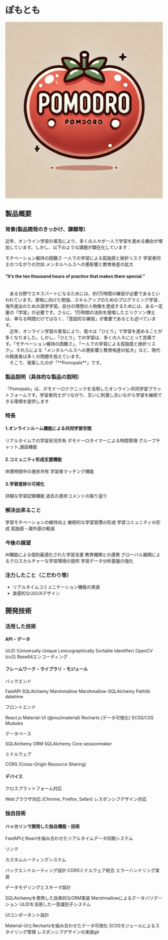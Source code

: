 # ぽもとも
![readme](readme.png)

## 製品概要
### 背景(製品開発のきっかけ、課題等）
近年、オンライン学習の普及により、多くの人々が一人で学習を進める機会が増加しています。しかし、以下のような課題が顕在化しています：

モチベーション維持の困難さ
一人での学習による孤独感と挫折リスク
学習者同士のつながりの欠如
メンタルヘルスへの悪影響と教育格差の拡大

#### ”It’s the ten thousand hours of practice that makes them special.”
<br>
　ある分野でエキスパートになるためには、約1万時間の練習が必要であるといわれています。資格に向けた勉強、スキルアップのためのプログラミング学習、海外進出のための語学学習。自分の理想の人物像を達成するためには、ある一定量の「学習」が必要です。さらに、1万時間の法則を提唱したエリクソン博士は、単なる時間だけではなく、「意図的な練習」が重要であるとも述べています。<br>
　近年、オンライン学習の普及により、我々は「ひとり」で学習を進めることが多くなりました。しかし、「ひとり」での学習は、多くの人々にとって苦痛です。「モチベーション維持の困難さ」、「一人での学習による孤独感と挫折リスク」、それらによる「メンタルヘルスへの悪影響と教育格差の拡大」など、現代の精進者は多くの問題を抱えています。<br>
　そこで、発案したのが「**Pomopals**」です。

### 製品説明（具体的な製品の説明）
「Pomopals」は、ポモドーロテクニックを活用したオンライン共同学習プラットフォームです。学習者同士がつながり、互いに刺激し合いながら学習を継続できる環境を提供します
### 特長
#### 1.オンラインルーム機能による共同学習空間
リアルタイムでの学習状況共有
ポモドーロタイマーによる時間管理
グループチャット,通話機能

#### 2.コミュニティ形成支援機能
休憩時間中の進捗共有
学習者マッチング機能

#### 3.学習進捗の可視化
詳細な学習記録機能
過去の進捗コメントの振り返り

### 解決出来ること

学習モチベーションの維持向上
継続的な学習習慣の形成
学習コミュニティの形成
孤独感・疎外感の軽減

### 今後の展望

AI機能による個別最適化された学習支援
教育機関との連携
グローバル展開によるクロスカルチャーな学習環境の提供
学習データ分析基盤の強化

### 注力したこと（こだわり等）
* リアルタイムコミュニケーション機能の実装
* 直感的なUI/UXデザイン

## 開発技術
### 活用した技術
#### API・データ
ULID (Universally Unique Lexicographically Sortable Identifier)
OpenCV (cv2)
Base64エンコーディング

#### フレームワーク・ライブラリ・モジュール
バックエンド

FastAPI
SQLAlchemy
Marshmallow
Marshmallow-SQLAlchemy
Pathlib
datetime


フロントエンド

React.js
Material-UI (@mui/material)
Recharts (データ可視化)
SCSS/CSS Modules


データベース

SQLAlchemy ORM
SQLAlchemy Core
sessionmaker


ミドルウェア

CORS (Cross-Origin Resource Sharing)

#### デバイス
クロスプラットフォーム対応

Webブラウザ対応 (Chrome, Firefox, Safari)
レスポンシブデザイン対応 

### 独自技術
#### ハッカソンで開発した独自機能・技術

FastAPIとReactを組み合わせたリアルタイムデータ同期システム

リンク


カスタムルーティングシステム

バックエンドルーティング設計
CORSミドルウェア統合
エラーハンドリング実装


データモデリングとスキーマ設計

SQLAlchemyを使用した効率的なORM実装
Marshmallowによるデータバリデーション
ULIDを活用した一意識別子システム


UIコンポーネント設計

Material-UIとRechartsを組み合わせたデータ可視化
SCSSモジュールによるスタイリング管理
レスポンシブデザインの実装git 
